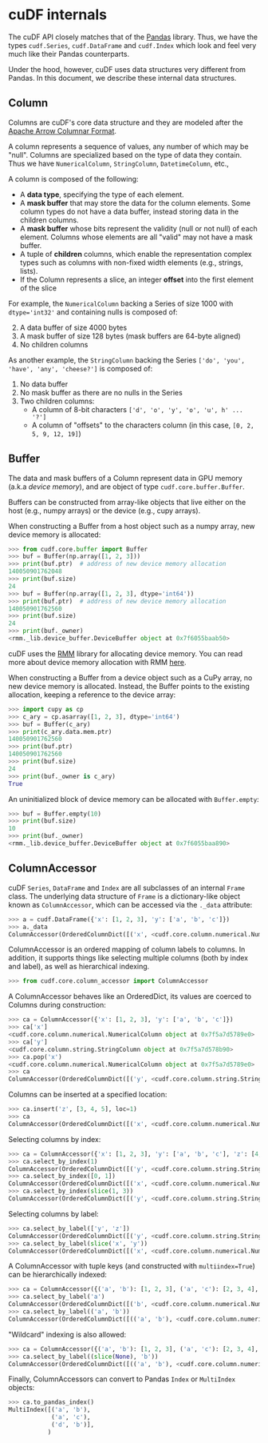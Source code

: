 cuDF internals
==============

The cuDF API closely matches that of the [Pandas](https://pandas.pydata.org/) library.
Thus, we have the types `cudf.Series`, `cudf.DataFrame` and `cudf.Index` which look and
feel very much like their Pandas counterparts.

Under the hood, however, cuDF uses data structures very different from Pandas. In this document,
we describe these internal data structures.

## Column

Columns are cuDF's core data structure and they are modeled after
the [Apache Arrow Columnar Format](https://arrow.apache.org/docs/format/Columnar.html).

A column represents a sequence of values, any number of which may be "null". Columns are
specialized based on the type of data they contain. Thus we have `NumericalColumn`, `StringColumn`,
`DatetimeColumn`, etc.,

A column is composed of the following:

* A **data type**, specifying the type of each element.
* A **mask buffer** that may store the data for the column elements.
  Some column types do not have a data buffer, instead storing data in the children columns.
* A **mask buffer** whose bits represent the validity (null or not null) of each element.
  Columns whose elements are all "valid" may not have a mask buffer.
* A tuple of **children** columns, which enable the representation complex types such as
  columns with non-fixed width elements (e.g., strings, lists).
* If the Column represents a slice, an integer **offset** into the first element of the slice

For example, the `NumericalColumn` backing a Series of size 1000 with `dtype='int32'`
and containing nulls is composed of:

2. A data buffer of size 4000 bytes
2. A mask buffer of size 128 bytes (mask buffers are 64-byte aligned) 
3. No children columns

As another example, the `StringColumn` backing the Series
`['do', 'you', 'have', 'any', 'cheese?']` is composed of:

1. No data buffer
2. No mask buffer as there are no nulls in the Series
3. Two children columns:
   - A column of 8-bit characters `['d', 'o', 'y', 'o', 'u', h' ... '?']`
   - A column of "offsets" to the characters column (in this case, `[0, 2, 5, 9, 12, 19]`)

## Buffer

The data and mask buffers of a Column represent data in GPU memory (a.k.a *device memory*),
and are object of type `cudf.core.buffer.Buffer`.

Buffers can be constructed from array-like objects that live either on the host (e.g., numpy arrays)
or the device (e.g., cupy arrays).

When constructing a Buffer from a host object such as a numpy array, new device memory is allocated:

```python
>>> from cudf.core.buffer import Buffer
>>> buf = Buffer(np.array([1, 2, 3]))
>>> print(buf.ptr)  # address of new device memory allocation
140050901762048
>>> print(buf.size)
24
>>> buf = Buffer(np.array([1, 2, 3], dtype='int64'))
>>> print(buf.ptr)  # address of new device memory allocation
140050901762560
>>> print(buf.size)
24
>>> print(buf._owner)
<rmm._lib.device_buffer.DeviceBuffer object at 0x7f6055baab50>
```

cuDF uses the [RMM](https://github.com/rapidsai/rmm) library for allocating device memory.
You can read more about device memory allocation with RMM
[here](https://github.com/rapidsai/rmm#devicebuffers).

When constructing a Buffer from a device object such as a CuPy array, no new device memory is
allocated. Instead, the Buffer points to the existing allocation, keeping a reference to the device
array:

```python
>>> import cupy as cp
>>> c_ary = cp.asarray([1, 2, 3], dtype='int64')
>>> buf = Buffer(c_ary)
>>> print(c_ary.data.mem.ptr)
140050901762560
>>> print(buf.ptr)
140050901762560
>>> print(buf.size)
24
>>> print(buf._owner is c_ary)
True
```

An uninitialized block of device memory can be allocated with `Buffer.empty`:

```python
>>> buf = Buffer.empty(10)
>>> print(buf.size)
10
>>> print(buf._owner)
<rmm._lib.device_buffer.DeviceBuffer object at 0x7f6055baa890>
```

## ColumnAccessor

cuDF  `Series`, `DataFrame` and `Index` are all subclasses of an internal `Frame` class.
The underlying data structure of `Frame` is a dictionary-like object known as `ColumnAccessor`,
which can be accessed via the `._data` attribute:

```python
>>> a = cudf.DataFrame({'x': [1, 2, 3], 'y': ['a', 'b', 'c']})
>>> a._data
ColumnAccessor(OrderedColumnDict([('x', <cudf.core.column.numerical.NumericalColumn object at 0x7f5a7d12e050>), ('y', <cudf.core.column.string.StringColumn object at 0x7f5a7d12e320>)]), multiindex=False, level_names=(None,))
```

ColumnAccessor is an ordered mapping of column labels to columns. In addition, it supports
things like selecting multiple columns (both by index and label), as well as hierarchical indexing.

```python
>>> from cudf.core.column_accessor import ColumnAccessor
```

A ColumnAccessor behaves like an OrderedDict, its values are coerced to Columns during construction:

```python
>>> ca = ColumnAccessor({'x': [1, 2, 3], 'y': ['a', 'b', 'c']})
>>> ca['x']
<cudf.core.column.numerical.NumericalColumn object at 0x7f5a7d5789e0>
>>> ca['y']
<cudf.core.column.string.StringColumn object at 0x7f5a7d578b90>
>>> ca.pop('x')
<cudf.core.column.numerical.NumericalColumn object at 0x7f5a7d5789e0>
>>> ca
ColumnAccessor(OrderedColumnDict([('y', <cudf.core.column.string.StringColumn object at 0x7f5a7d578b90>)]), multiindex=False, level_names=(None,))
```

Columns can be inserted at a specified location:

```python
>>> ca.insert('z', [3, 4, 5], loc=1)
>>> ca
ColumnAccessor(OrderedColumnDict([('x', <cudf.core.column.numerical.NumericalColumn object at 0x7f5a7d578dd0>), ('z', <cudf.core.column.numerical.NumericalColumn object at 0x7f5a7d578680>), ('y', <cudf.core.column.string.StringColumn object at 0x7f5a7d12e3b0>)]), multiindex=False, level_names=(None,))
```

Selecting columns by index:

```python
>>> ca = ColumnAccessor({'x': [1, 2, 3], 'y': ['a', 'b', 'c'], 'z': [4, 5, 6]})
>>> ca.select_by_index(1)
ColumnAccessor(OrderedColumnDict([('y', <cudf.core.column.string.StringColumn object at 0x7f5a7d578830>)]), multiindex=False, level_names=(None,))
>>> ca.select_by_index([0, 1])
ColumnAccessor(OrderedColumnDict([('x', <cudf.core.column.numerical.NumericalColumn object at 0x7f5a7d5789e0>), ('y', <cudf.core.column.string.StringColumn object at 0x7f5a7d578830>)]), multiindex=False, level_names=(None,))    
>>> ca.select_by_index(slice(1, 3))
ColumnAccessor(OrderedColumnDict([('y', <cudf.core.column.string.StringColumn object at 0x7f5a7d578830>), ('z', <cudf.core.column.numerical.NumericalColumn object at 0x7f5a7d5788c0>)]), multiindex=False, level_names=(None,))
```

Selecting columns by label:

```python
>>> ca.select_by_label(['y', 'z'])
ColumnAccessor(OrderedColumnDict([('y', <cudf.core.column.string.StringColumn object at 0x7f5a7d578830>), ('z', <cudf.core.column.numerical.NumericalColumn object at 0x7f5a7d5788c0>)]), multiindex=False, level_names=(None,))
>>> ca.select_by_label(slice('x', 'y'))
ColumnAccessor(OrderedColumnDict([('x', <cudf.core.column.numerical.NumericalColumn object at 0x7f5a7d5789e0>), ('y', <cudf.core.column.string.StringColumn object at 0x7f5a7d578830>)]), multiindex=False, level_names=(None,))
```

A ColumnAccessor with tuple keys (and constructed with `multiindex=True`)
can be hierarchically indexed:

```python
>>> ca = ColumnAccessor({('a', 'b'): [1, 2, 3], ('a', 'c'): [2, 3, 4], 'b': [4, 5, 6]}, multiindex=True)
>>> ca.select_by_label('a')
ColumnAccessor(OrderedColumnDict([('b', <cudf.core.column.numerical.NumericalColumn object at 0x7f5a7d5789e0>), ('c', <cudf.core.column.numerical.NumericalColumn object at 0x7f5a7d578dd0>)]), multiindex=False, level_names=(None,))
>>> ca.select_by_label(('a', 'b'))
ColumnAccessor(OrderedColumnDict([(('a', 'b'), <cudf.core.column.numerical.NumericalColumn object at 0x7f5a7d5789e0>)]), multiindex=False, level_names=(None,))
```

"Wildcard" indexing is also allowed:

```python
>>> ca = ColumnAccessor({('a', 'b'): [1, 2, 3], ('a', 'c'): [2, 3, 4], ('d', 'b'): [4, 5, 6]}, multiindex=True)
>>> ca.select_by_label((slice(None), 'b'))
ColumnAccessor(OrderedColumnDict([(('a', 'b'), <cudf.core.column.numerical.NumericalColumn object at 0x7f5a7d578830>), (('d', 'b'), <cudf.core.column.numerical.NumericalColumn object at 0x7f5a7d578680>)]), multiindex=True, level_names=(None, None))
```

Finally, ColumnAccessors can convert to Pandas `Index` or `MultiIndex` objects:

```python
>>> ca.to_pandas_index()
MultiIndex([('a', 'b'),
            ('a', 'c'),
            ('d', 'b')],
           )
```
